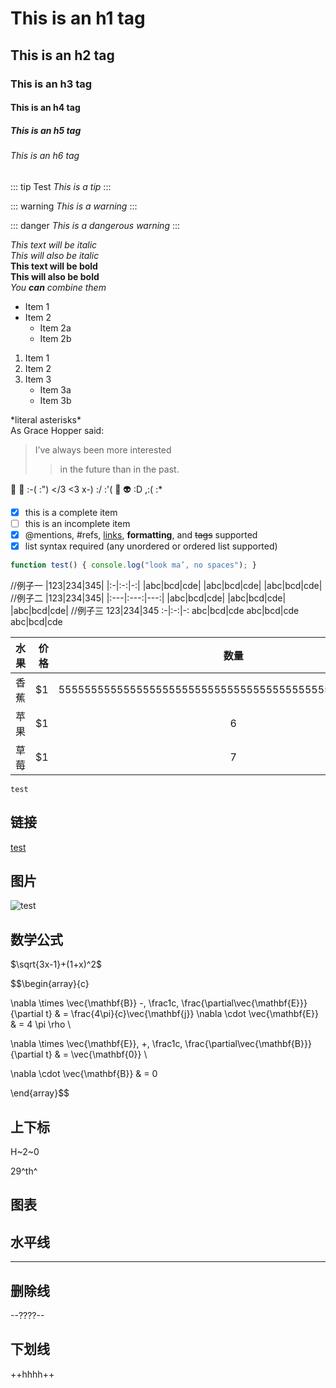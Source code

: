 # This is an h1 tag 
## This is an h2 tag 
### This is an h3 tag
#### This is an h4 tag
##### This is an h5 tag
###### This is an h6 tag

::: tip Test
*This is a tip*
:::

::: warning
*This is a warning*
:::

::: danger
*This is a dangerous warning*
:::

*This text will be italic*  
_This will also be italic_  
**This text will be bold**  
__This will also be bold__  
*You **can** combine them*

* Item 1
* Item 2
    * Item 2a
    * Item 2b

1. Item 1 
2. Item 2 
3. Item 3   
    * Item 3a   
    * Item 3b  

\*literal asterisks\*  
As Grace Hopper said:  
> I’ve always been more interested
> > in the future than in the past.  

:tada: :100: :-( :") </3 <3 x-) :/ :'( :amphora: :alien: :D ,:( :*

- [x] this is a complete item 
- [ ] this is an incomplete item 
- [x] @mentions, #refs, [links](), **formatting**, and <del>tags</del> supported 
- [x] list syntax required (any unordered or ordered list supported)

```js
function test() { console.log("look ma’, no spaces"); } 
```

//例子一
|123|234|345|
|:-|:-:|-:|
|abc|bcd|cde|
|abc|bcd|cde|
|abc|bcd|cde|
//例子二
|123|234|345|
|:---|:---:|---:|
|abc|bcd|cde|
|abc|bcd|cde|
|abc|bcd|cde|
//例子三
123|234|345
:-|:-:|-:
abc|bcd|cde
abc|bcd|cde
abc|bcd|cde

| 水果        | 价格    |  数量  | 合计 |
| --------   | -----:   | :----: |:----: |
| 香蕉        | $1      |   555555555555555555555555555555555555555555555555555555   |55555555555555555555555555555555555555555555555555555555555555555 |
| 苹果        | $1      |   6    | 6 |
| 草莓        | $1      |   7    | 7 |

`test`

## 链接
[test](https://etts.com)
## 图片
![test](https://timgsa.baidu.com/timg?image&quality=80&size=b9999_10000&sec=1584697283242&di=6f1f89e3a4a94d18694cdc721387aa2b&imgtype=0&src=http%3A%2F%2Fdl.bbs.9game.cn%2Fattachments%2Fforum%2F202002%2F24%2F163438cmy1qemiieaefmym.png)

## 数学公式
$\sqrt{3x-1}+(1+x)^2$

$$\begin{array}{c}

\nabla \times \vec{\mathbf{B}} -\, \frac1c\, \frac{\partial\vec{\mathbf{E}}}{\partial t} &
= \frac{4\pi}{c}\vec{\mathbf{j}}    \nabla \cdot \vec{\mathbf{E}} & = 4 \pi \rho \\

\nabla \times \vec{\mathbf{E}}\, +\, \frac1c\, \frac{\partial\vec{\mathbf{B}}}{\partial t} & = \vec{\mathbf{0}} \\

\nabla \cdot \vec{\mathbf{B}} & = 0

\end{array}$$

## 上下标
H~2~0  

29^th^
## 图表

## 水平线
---

## 删除线
--????--
## 下划线
++hhhh++